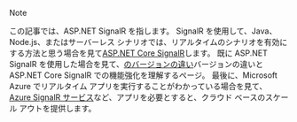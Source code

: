 > [!NOTE]
> この記事では、ASP.NET SignalR を指します。 SignalR を使用して、Java、Node.js、またはサーバーレス シナリオでは、リアルタイムのシナリオを有効にする方法と思う場合を見て[ASP.NET Core SignalR](/aspnet/core/signalr/introduction)します。 既に ASP.NET SignalR を使用した場合を見て、[のバージョンの違い](/aspnet/core/signalr/version-differences)バージョンの違いと ASP.NET Core SignalR での機能強化を理解するページ。 最後に、Microsoft Azure でリアルタイム アプリを実行することがわかっている場合を見て、 [Azure SignalR サービス](/azure/azure-signalr/signalr-overview)など、アプリを必要とすると、クラウド ベースのスケール アウトを提供します。
